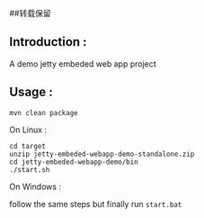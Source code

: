 ##转载保留

## Introduction :

A demo jetty embeded web app project

## Usage :

```
mvn clean package
```

On Linux :

```
cd target
unzip jetty-embeded-webapp-demo-standalone.zip
cd jetty-embeded-webapp-demo/bin
./start.sh
```

On Windows :

follow the same steps but finally run `start.bat`
